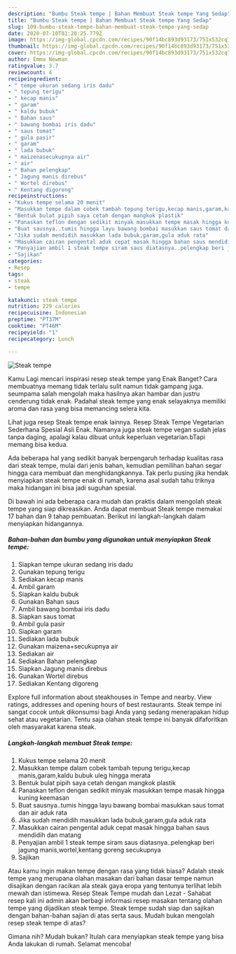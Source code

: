 ```yaml
---
description: "Bumbu Steak tempe | Bahan Membuat Steak tempe Yang Sedap"
title: "Bumbu Steak tempe | Bahan Membuat Steak tempe Yang Sedap"
slug: 109-bumbu-steak-tempe-bahan-membuat-steak-tempe-yang-sedap
date: 2020-07-10T01:20:25.779Z
image: https://img-global.cpcdn.com/recipes/90f14bc893d93173/751x532cq70/steak-tempe-foto-resep-utama.jpg
thumbnail: https://img-global.cpcdn.com/recipes/90f14bc893d93173/751x532cq70/steak-tempe-foto-resep-utama.jpg
cover: https://img-global.cpcdn.com/recipes/90f14bc893d93173/751x532cq70/steak-tempe-foto-resep-utama.jpg
author: Emma Newman
ratingvalue: 3.7
reviewcount: 4
recipeingredient:
- " tempe ukuran sedang iris dadu"
- " tepung terigu"
- " kecap manis"
- " garam"
- " kaldu bubuk"
- " Bahan saus"
- " bawang bombai iris dadu"
- " saus tomat"
- " gula pasir"
- " garam"
- " lada bubuk"
- " maizenasecukupnya air"
- " air"
- " Bahan pelengkap"
- " Jagung manis direbus"
- " Wortel direbus"
- " Kentang digoreng"
recipeinstructions:
- "Kukus tempe selama 20 menit"
- "Masukkan tempe dalam cobek tambah tepung terigu,kecap manis,garam,kaldu bubuk uleg hingga merata"
- "Bentuk bulat pipih saya cetah dengan mangkok plastik"
- "Panaskan teflon dengan sedikit minyak masukkan tempe masak hingga kuning keemasan"
- "Buat sausnya..tumis hingga layu bawang bombai masukkan saus tomat dan air aduk rata"
- "Jika sudah mendidih masukkan lada bubuk,garam,gula aduk rata"
- "Masukkan cairan pengental aduk cepat masak hingga bahan saus mendidih dan matang"
- "Penyajian ambil 1 steak tempe siram saus diatasnya..pelengkap beri jagung manis,wortel,kentang goreng secukupnya"
- "Sajikan"
categories:
- Resep
tags:
- steak
- tempe

katakunci: steak tempe 
nutrition: 229 calories
recipecuisine: Indonesian
preptime: "PT37M"
cooktime: "PT46M"
recipeyield: "1"
recipecategory: Lunch

---
```



![Steak tempe](https://img-global.cpcdn.com/recipes/90f14bc893d93173/751x532cq70/steak-tempe-foto-resep-utama.jpg)

Kamu Lagi mencari inspirasi resep steak tempe yang Enak Banget? Cara membuatnya memang tidak terlalu sulit namun tidak gampang juga. seumpama salah mengolah maka hasilnya akan hambar dan justru cenderung tidak enak. Padahal steak tempe yang enak selayaknya memiliki aroma dan rasa yang bisa memancing selera kita.

Lihat juga resep Steak tempe enak lainnya. Resep Steak Tempe Vegetarian Sederhana Spesial Asli Enak. Namanya juga steak tempe vegan sudah jelas tanpa daging, apalagi kalau dibuat untuk keperluan vegetarian.bTapi memang bisa kedua.

Ada beberapa hal yang sedikit banyak berpengaruh terhadap kualitas rasa dari steak tempe, mulai dari jenis bahan, kemudian pemilihan bahan segar hingga cara membuat dan menghidangkannya. Tak perlu pusing jika hendak menyiapkan steak tempe enak di rumah, karena asal sudah tahu triknya maka hidangan ini bisa jadi suguhan spesial.


Di bawah ini ada beberapa cara mudah dan praktis dalam mengolah steak tempe yang siap dikreasikan. Anda dapat membuat Steak tempe memakai 17 bahan dan 9 tahap pembuatan. Berikut ini langkah-langkah dalam menyiapkan hidangannya.

<!--inarticleads1-->

##### Bahan-bahan dan bumbu yang digunakan untuk menyiapkan Steak tempe:

1. Siapkan  tempe ukuran sedang iris dadu
1. Gunakan  tepung terigu
1. Sediakan  kecap manis
1. Ambil  garam
1. Siapkan  kaldu bubuk
1. Gunakan  Bahan saus
1. Ambil  bawang bombai iris dadu
1. Siapkan  saus tomat
1. Ambil  gula pasir
1. Siapkan  garam
1. Sediakan  lada bubuk
1. Gunakan  maizena+secukupnya air
1. Sediakan  air
1. Sediakan  Bahan pelengkap
1. Siapkan  Jagung manis direbus
1. Gunakan  Wortel direbus
1. Sediakan  Kentang digoreng


Explore full information about steakhouses in Tempe and nearby. View ratings, addresses and opening hours of best restaurants. Steak tempe ini sangat cocok untuk dikonsumsi bagi Anda yang sedang menerapakan hidup sehat atau vegetarian. Tentu saja olahan steak tempe ini banyak difaforitkan oleh masyarakat karena steak. 

<!--inarticleads2-->

##### Langkah-langkah membuat Steak tempe:

1. Kukus tempe selama 20 menit
1. Masukkan tempe dalam cobek tambah tepung terigu,kecap manis,garam,kaldu bubuk uleg hingga merata
1. Bentuk bulat pipih saya cetah dengan mangkok plastik
1. Panaskan teflon dengan sedikit minyak masukkan tempe masak hingga kuning keemasan
1. Buat sausnya..tumis hingga layu bawang bombai masukkan saus tomat dan air aduk rata
1. Jika sudah mendidih masukkan lada bubuk,garam,gula aduk rata
1. Masukkan cairan pengental aduk cepat masak hingga bahan saus mendidih dan matang
1. Penyajian ambil 1 steak tempe siram saus diatasnya..pelengkap beri jagung manis,wortel,kentang goreng secukupnya
1. Sajikan


Atau kamu ingin makan tempe dengan rasa yang tidak biasa? Adalah steak tempe yang merupana olahan masakan dari bahan dasar tempe namun disajikan dengan racikan ala steak gaya eropa yang tentunya terlihat lebih mewah dan istimewa. Resep Steak Tempe mudah dan Lezat - Sahabat resep kali ini admin akan berbagi informasi resep masakan tentang olahan tempe yang dijadikan steak tempe. Steak tempe sudah siap dan sajikan dengan bahan-bahan sajian di atas serta saus. Mudah bukan mengolah resep steak tempe di atas? 

Gimana nih? Mudah bukan? Itulah cara menyiapkan steak tempe yang bisa Anda lakukan di rumah. Selamat mencoba!
